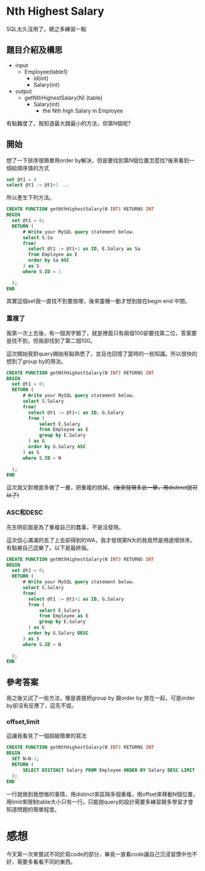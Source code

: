 
# Nth Highest Salary 
SQL太久沒用了，總之多練習一點

## 題目介紹及構思
- input
  - Employee(table1)
    - id(int)
    - Salary(int)
- output
  - getNthHighestSalary(N) (table)
    - Salary(int)
      - the Nth high Salary in Employee

有點難度了，我知道最大跟最小的方法，但第N個呢?

## 開始
想了一下排序很簡單用order by解決，但是要找到第N個位置怎麼找?後來看到一個給順序值的方式
```SQL
set @t1 = 0
select @t1 := @t1+1 ...
```

所以產生下列方法。

``` SQL
CREATE FUNCTION getNthHighestSalary(N INT) RETURNS INT
BEGIN
  set @t1 = 0;
  RETURN (
      # Write your MySQL query statement below.
      select S.Sa 
      from(
        select @t1 := @t1+1 as ID, E.Salary as Sa
        from Employee as E
        order by Sa ASC
      ) as S
      where S.ID = 1
      
  );
END
```

其實這個set我一直找不到要放哪，後來靈機一動才想到放在begin end 中間。

### 重複了
我第一次上去後，有一個測字錯了，就是裡面只有兩個100卻要找第二位，答案要是找不到，但我卻找到了第二個100。

這次開始我對query開始有點熟悉了，並且也回憶了當時的一些知識。所以很快的想到了group by的用法。

```SQL
CREATE FUNCTION getNthHighestSalary(N INT) RETURNS INT
BEGIN
  set @t1 = 0;
  RETURN (
      # Write your MySQL query statement below.
      select S.Salary 
      from(
        select @t1 := @t1+1 as ID, G.Salary
        from (
            select E.Salary
            from Employee as E
            group by E.Salary
        ) as G
        order by G.Salary ASC
      ) as S
      where S.ID = N
      
  );
END
```

這次我又對裡面多做了一層，把重複的挑掉。~~(後來發現多此一舉，用distinct就可以了)~~

### ASC和DESC
先生明前面是為了重複自己的蠢事，不是沒發現。

這次信心滿滿的丟了上去卻得到的WA，我才發現第N大的我竟然是用遞增排序。有點被自己逗樂了。以下是最終版。

```SQL
CREATE FUNCTION getNthHighestSalary(N INT) RETURNS INT
BEGIN
  set @t1 = 0;
  RETURN (
      # Write your MySQL query statement below.
      select S.Salary 
      from(
        select @t1 := @t1+1 as ID, G.Salary
        from (
            select E.Salary
            from Employee as E
            group by E.Salary
        ) as G
        order by G.Salary DESC
      ) as S
      where S.ID = N
      
  );
END
```

## 參考答案
我之後又試了一些方法，像是直接把group by 跟order by 放在一起，可是order by卻沒有反應了，這先不提。

### offset,limit
這讓我看見了一個超級簡單的寫法
```SQL
CREATE FUNCTION getNthHighestSalary(N INT) RETURNS INT
BEGIN
  SET N=N-1;
  RETURN (
      SELECT DISTINCT Salary FROM Employee ORDER BY Salary DESC LIMIT 1 OFFSET N
  );
END
```

一行就做到我想做的事情，用distinct來區隔多個重複，用offset來移動N個位置，用limit來限制table大小只有一行。只能說query的設計需要多練習跟多學習才會知道問題的簡單程度。

# 感想
今天第一次來嘗試不同於寫code的部分，畢竟一直看code讓自己沉浸習慣中也不好，需要多看看不同的東西。